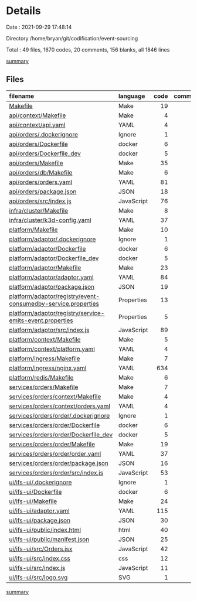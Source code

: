 # Details

Date : 2021-09-29 17:48:14

Directory /home/bryan/git/codification/event-sourcing

Total : 49 files,  1670 codes, 20 comments, 156 blanks, all 1846 lines

[summary](results.md)

## Files
| filename | language | code | comment | blank | total |
| :--- | :--- | ---: | ---: | ---: | ---: |
| [Makefile](/Makefile) | Make | 19 | 0 | 9 | 28 |
| [api/context/Makefile](/api/context/Makefile) | Make | 4 | 0 | 1 | 5 |
| [api/context/api.yaml](/api/context/api.yaml) | YAML | 4 | 0 | 1 | 5 |
| [api/orders/.dockerignore](/api/orders/.dockerignore) | Ignore | 1 | 0 | 0 | 1 |
| [api/orders/Dockerfile](/api/orders/Dockerfile) | docker | 6 | 0 | 2 | 8 |
| [api/orders/Dockerfile_dev](/api/orders/Dockerfile_dev) | docker | 5 | 0 | 1 | 6 |
| [api/orders/Makefile](/api/orders/Makefile) | Make | 35 | 0 | 17 | 52 |
| [api/orders/db/Makefile](/api/orders/db/Makefile) | Make | 6 | 0 | 2 | 8 |
| [api/orders/orders.yaml](/api/orders/orders.yaml) | YAML | 81 | 0 | 1 | 82 |
| [api/orders/package.json](/api/orders/package.json) | JSON | 18 | 0 | 0 | 18 |
| [api/orders/src/index.js](/api/orders/src/index.js) | JavaScript | 76 | 0 | 13 | 89 |
| [infra/cluster/Makefile](/infra/cluster/Makefile) | Make | 8 | 0 | 6 | 14 |
| [infra/cluster/k3d-config.yaml](/infra/cluster/k3d-config.yaml) | YAML | 37 | 1 | 1 | 39 |
| [platform/Makefile](/platform/Makefile) | Make | 10 | 0 | 1 | 11 |
| [platform/adaptor/.dockerignore](/platform/adaptor/.dockerignore) | Ignore | 1 | 0 | 0 | 1 |
| [platform/adaptor/Dockerfile](/platform/adaptor/Dockerfile) | docker | 6 | 0 | 1 | 7 |
| [platform/adaptor/Dockerfile_dev](/platform/adaptor/Dockerfile_dev) | docker | 5 | 0 | 1 | 6 |
| [platform/adaptor/Makefile](/platform/adaptor/Makefile) | Make | 23 | 0 | 9 | 32 |
| [platform/adaptor/adaptor.yaml](/platform/adaptor/adaptor.yaml) | YAML | 84 | 0 | 1 | 85 |
| [platform/adaptor/package.json](/platform/adaptor/package.json) | JSON | 19 | 0 | 0 | 19 |
| [platform/adaptor/registry/event-consumedby-service.properties](/platform/adaptor/registry/event-consumedby-service.properties) | Properties | 13 | 0 | 0 | 13 |
| [platform/adaptor/registry/service-emits-event.properties](/platform/adaptor/registry/service-emits-event.properties) | Properties | 5 | 0 | 0 | 5 |
| [platform/adaptor/src/index.js](/platform/adaptor/src/index.js) | JavaScript | 89 | 0 | 17 | 106 |
| [platform/context/Makefile](/platform/context/Makefile) | Make | 5 | 0 | 1 | 6 |
| [platform/context/platform.yaml](/platform/context/platform.yaml) | YAML | 4 | 0 | 1 | 5 |
| [platform/ingress/Makefile](/platform/ingress/Makefile) | Make | 7 | 0 | 3 | 10 |
| [platform/ingress/nginx.yaml](/platform/ingress/nginx.yaml) | YAML | 634 | 19 | 2 | 655 |
| [platform/redis/Makefile](/platform/redis/Makefile) | Make | 6 | 0 | 5 | 11 |
| [services/orders/Makefile](/services/orders/Makefile) | Make | 7 | 0 | 3 | 10 |
| [services/orders/context/Makefile](/services/orders/context/Makefile) | Make | 4 | 0 | 1 | 5 |
| [services/orders/context/orders.yaml](/services/orders/context/orders.yaml) | YAML | 4 | 0 | 1 | 5 |
| [services/orders/order/.dockerignore](/services/orders/order/.dockerignore) | Ignore | 1 | 0 | 0 | 1 |
| [services/orders/order/Dockerfile](/services/orders/order/Dockerfile) | docker | 6 | 0 | 2 | 8 |
| [services/orders/order/Dockerfile_dev](/services/orders/order/Dockerfile_dev) | docker | 5 | 0 | 1 | 6 |
| [services/orders/order/Makefile](/services/orders/order/Makefile) | Make | 19 | 0 | 7 | 26 |
| [services/orders/order/order.yaml](/services/orders/order/order.yaml) | YAML | 37 | 0 | 1 | 38 |
| [services/orders/order/package.json](/services/orders/order/package.json) | JSON | 16 | 0 | 1 | 17 |
| [services/orders/order/src/index.js](/services/orders/order/src/index.js) | JavaScript | 53 | 0 | 14 | 67 |
| [ui/ifs-ui/.dockerignore](/ui/ifs-ui/.dockerignore) | Ignore | 1 | 0 | 0 | 1 |
| [ui/ifs-ui/Dockerfile](/ui/ifs-ui/Dockerfile) | docker | 6 | 0 | 2 | 8 |
| [ui/ifs-ui/Makefile](/ui/ifs-ui/Makefile) | Make | 24 | 0 | 11 | 35 |
| [ui/ifs-ui/adaptor.yaml](/ui/ifs-ui/adaptor.yaml) | YAML | 115 | 0 | 1 | 116 |
| [ui/ifs-ui/package.json](/ui/ifs-ui/package.json) | JSON | 30 | 0 | 1 | 31 |
| [ui/ifs-ui/public/index.html](/ui/ifs-ui/public/index.html) | html | 40 | 0 | 4 | 44 |
| [ui/ifs-ui/public/manifest.json](/ui/ifs-ui/public/manifest.json) | JSON | 25 | 0 | 1 | 26 |
| [ui/ifs-ui/src/Orders.jsx](/ui/ifs-ui/src/Orders.jsx) | JavaScript | 42 | 0 | 6 | 48 |
| [ui/ifs-ui/src/index.css](/ui/ifs-ui/src/index.css) | css | 12 | 0 | 2 | 14 |
| [ui/ifs-ui/src/index.js](/ui/ifs-ui/src/index.js) | JavaScript | 11 | 0 | 1 | 12 |
| [ui/ifs-ui/src/logo.svg](/ui/ifs-ui/src/logo.svg) | SVG | 1 | 0 | 0 | 1 |

[summary](results.md)